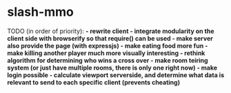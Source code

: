 # slash-mmo

TODO (in order of priority):
	<b>- rewrite client
	<b>- integrate modularity on the client side with browserify so that require() can be used
	<b>- make server also provide the page (with expressjs)
	<b>- make eating food more fun
	<b>- make killing another player much more visually interesting
	<b>- rethink algorithm for determining who wins a cross over
	<b>- make room teiring system (or just have multiple rooms, there is only one right now)
	<b>- make login possible
	<b>- calculate viewport serverside, and determine what data is relevant to send to each specific client (prevents cheating)
